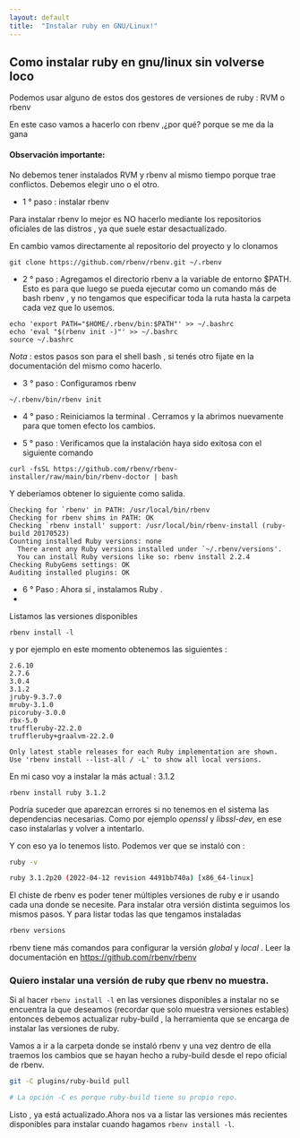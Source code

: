 ```yaml
---
layout: default
title:  "Instalar ruby en GNU/Linux!"
---
```



## Como instalar ruby en gnu/linux sin volverse loco
Podemos usar alguno de estos dos gestores de versiones de ruby : RVM o rbenv

En este caso vamos a hacerlo con rbenv ,¿por qué? porque se me da la gana

#### Observación importante: 
No debemos tener instalados RVM y rbenv al mismo tiempo porque trae conflictos. Debemos elegir uno o el otro.


* 1 ° paso : instalar rbenv

Para instalar rbenv lo mejor es NO hacerlo mediante los repositorios oficiales de las distros , ya que suele estar desactualizado.

En cambio vamos directamente al repositorio del proyecto y lo clonamos


```git
git clone https://github.com/rbenv/rbenv.git ~/.rbenv
```

* 2 ° paso : Agregamos el directorio rbenv a la variable de entorno $PATH.
Esto es para que luego se pueda ejecutar como un comando más de bash rbenv , y no tengamos que especificar toda la ruta hasta la carpeta cada vez que lo usemos.

```git
echo 'export PATH="$HOME/.rbenv/bin:$PATH"' >> ~/.bashrc 
echo 'eval "$(rbenv init -)"' >> ~/.bashrc 
source ~/.bashrc
```

*Nota* : estos pasos son para el shell bash , si tenés otro fijate en la documentación del mismo como hacerlo.

* 3 ° paso : Configuramos rbenv 

```git
~/.rbenv/bin/rbenv init
```

* 4 ° paso : Reiniciamos la terminal . Cerramos y la abrimos nuevamente para que tomen efecto los cambios.
- 5 ° paso : Verificamos que la instalación haya sido exitosa con el siguiente comando

```git
curl -fsSL https://github.com/rbenv/rbenv-installer/raw/main/bin/rbenv-doctor | bash
```
Y deberíamos obtener lo siguiente como salida.

```git
Checking for `rbenv' in PATH: /usr/local/bin/rbenv
Checking for rbenv shims in PATH: OK
Checking `rbenv install' support: /usr/local/bin/rbenv-install (ruby-build 20170523)
Counting installed Ruby versions: none
  There arent any Ruby versions installed under `~/.rbenv/versions'.
  You can install Ruby versions like so: rbenv install 2.2.4
Checking RubyGems settings: OK
Auditing installed plugins: OK
```

- 6 ° Paso : Ahora sí , instalamos Ruby . 
- 
 Listamos las versiones disponibles 
 ```git
 rbenv install -l
```
y por ejemplo en este momento obtenemos las siguientes : 

```git
2.6.10
2.7.6
3.0.4
3.1.2
jruby-9.3.7.0
mruby-3.1.0
picoruby-3.0.0
rbx-5.0
truffleruby-22.2.0
truffleruby+graalvm-22.2.0

Only latest stable releases for each Ruby implementation are shown.
Use 'rbenv install --list-all / -L' to show all local versions.
```
En mi caso voy a instalar la más actual : 3.1.2

```git
rbenv install ruby 3.1.2
```

Podría suceder que aparezcan errores si no tenemos en el sistema las dependencias necesarias. Como por ejemplo *openssl* y *libssl-dev*, en ese caso instalarlas y volver a intentarlo.

Y con eso ya lo tenemos listo. Podemos ver que se instaló con : 

```bash
ruby -v
```
```bash
ruby 3.1.2p20 (2022-04-12 revision 4491bb740a) [x86_64-linux]
```

El chiste de rbenv es poder tener múltiples versiones de ruby e ir usando cada una donde se necesite. Para instalar otra versión distinta seguimos los mismos pasos. Y para listar todas las que tengamos instaladas

```bash
rbenv versions
```

rbenv tiene más comandos para configurar la versión *global* y *local* . Leer la documentación en https://github.com/rbenv/rbenv

### Quiero instalar una versión de ruby que rbenv no muestra.

Si al hacer `rbenv install -l` en las versiones disponibles a instalar no se encuentra la que deseamos (recordar que solo muestra versiones estables) entonces debemos actualizar ruby-build , la herramienta que se encarga de instalar las versiones de ruby.

Vamos a ir a la carpeta donde se instaló rbenv y una vez dentro de ella traemos los cambios que se hayan hecho a ruby-build desde el repo oficial de rbenv.

```sh
git -C plugins/ruby-build pull

# La opción -C es porque ruby-build tiene su propio repo.
```

Listo , ya está actualizado.Ahora nos va a listar las versiones más recientes disponibles para instalar cuando hagamos `rbenv install -l`.


